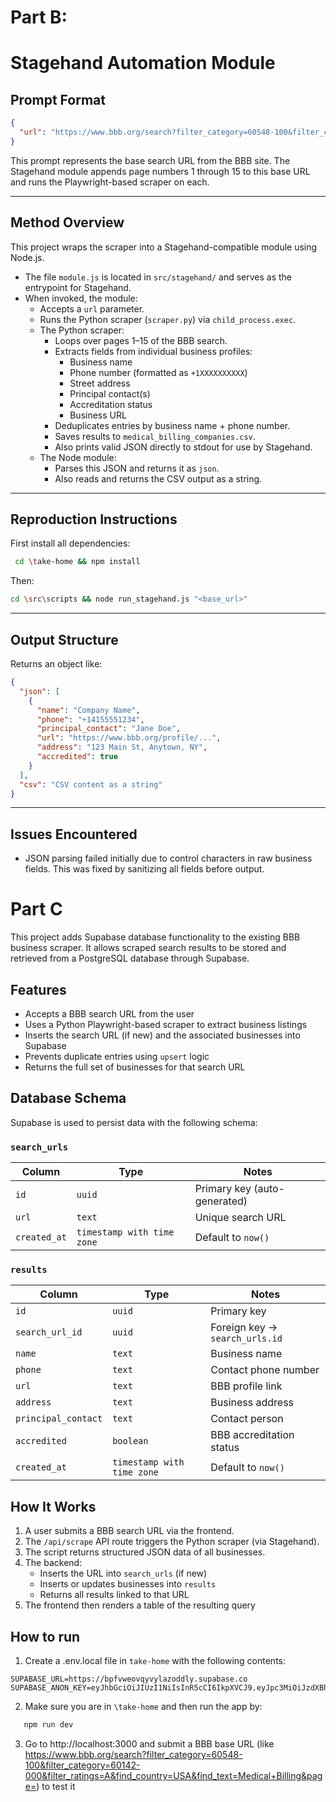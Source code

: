 # Part B:
# Stagehand Automation Module

## Prompt Format

```json
{
  "url": "https://www.bbb.org/search?filter_category=60548-100&filter_category=60142-000&filter_ratings=A&find_country=USA&find_text=Medical+Billing&page="
}
```

This prompt represents the base search URL from the BBB site. The Stagehand module appends page numbers 1 through 15 to this base URL and runs the Playwright-based scraper on each.

---

## Method Overview

This project wraps the scraper into a Stagehand-compatible module using Node.js.

- The file `module.js` is located in `src/stagehand/` and serves as the entrypoint for Stagehand.
- When invoked, the module:
  - Accepts a `url` parameter.
  - Runs the Python scraper (`scraper.py`) via `child_process.exec`.
  - The Python scraper:
    - Loops over pages 1–15 of the BBB search.
    - Extracts fields from individual business profiles:
      - Business name  
      - Phone number (formatted as `+1XXXXXXXXXX`)  
      - Street address  
      - Principal contact(s)  
      - Accreditation status  
      - Business URL
    - Deduplicates entries by business name + phone number.
    - Saves results to `medical_billing_companies.csv`.
    - Also prints valid JSON directly to stdout for use by Stagehand.
  - The Node module:
    - Parses this JSON and returns it as `json`.
    - Also reads and returns the CSV output as a string.

---

## Reproduction Instructions

  First install all dependencies:
  ```bash
   cd \take-home && npm install
   ```
   Then:

   ```bash
   cd \src\scripts && node run_stagehand.js "<base_url>"
   ```


---

## Output Structure

Returns an object like:

```json
{
  "json": [
    {
      "name": "Company Name",
      "phone": "+14155551234",
      "principal_contact": "Jane Doe",
      "url": "https://www.bbb.org/profile/...",
      "address": "123 Main St, Anytown, NY",
      "accredited": true
    }
  ],
  "csv": "CSV content as a string"
}
```

---

## Issues Encountered

- JSON parsing failed initially due to control characters in raw business fields. This was fixed by sanitizing all fields before output.


# Part C


This project adds Supabase database functionality to the existing BBB business scraper. It allows scraped search results to be stored and retrieved from a PostgreSQL database through Supabase.

## Features

- Accepts a BBB search URL from the user
- Uses a Python Playwright-based scraper to extract business listings
- Inserts the search URL (if new) and the associated businesses into Supabase
- Prevents duplicate entries using `upsert` logic
- Returns the full set of businesses for that search URL

## Database Schema

Supabase is used to persist data with the following schema:

### `search_urls`

| Column       | Type      | Notes                        |
|--------------|-----------|------------------------------|
| `id`         | `uuid`    | Primary key (auto-generated) |
| `url`        | `text`    | Unique search URL            |
| `created_at` | `timestamp with time zone` | Default to `now()` |

### `results`

| Column             | Type      | Notes                                  |
|--------------------|-----------|----------------------------------------|
| `id`               | `uuid`    | Primary key                            |
| `search_url_id`    | `uuid`    | Foreign key → `search_urls.id`         |
| `name`             | `text`    | Business name                          |
| `phone`            | `text`    | Contact phone number                   |
| `url`              | `text`    | BBB profile link                       |
| `address`          | `text`    | Business address                       |
| `principal_contact`| `text`    | Contact person                         |
| `accredited`       | `boolean` | BBB accreditation status               |
| `created_at`       | `timestamp with time zone` | Default to `now()` |

## How It Works

1. A user submits a BBB search URL via the frontend.
2. The `/api/scrape` API route triggers the Python scraper (via Stagehand).
3. The script returns structured JSON data of all businesses.
4. The backend:
   - Inserts the URL into `search_urls` (if new)
   - Inserts or updates businesses into `results`
   - Returns all results linked to that URL
5. The frontend then renders a table of the resulting query

## How to run
1. Create a .env.local file in `take-home` with the following contents:
```env
SUPABASE_URL=https://bpfvweovqyvylazoddly.supabase.co
SUPABASE_ANON_KEY=eyJhbGciOiJIUzI1NiIsInR5cCI6IkpXVCJ9.eyJpc3MiOiJzdXBhYmFzZSIsInJlZiI6ImJwZnZ3ZW92cXl2eWxhem9kZGx5Iiwicm9sZSI6ImFub24iLCJpYXQiOjE3NTI2NDEzMDIsImV4cCI6MjA2ODIxNzMwMn0.snR1ibPAeBLJo6XSVhBL8yregAsl8l4DpsqjJVqLvkk
```

2. Make sure you are in `\take-home` and then run the app by: 
```bash
   npm run dev
   ```
3. Go to http://localhost:3000 and submit a BBB base URL (like https://www.bbb.org/search?filter_category=60548-100&filter_category=60142-000&filter_ratings=A&find_country=USA&find_text=Medical+Billing&page=) to test it